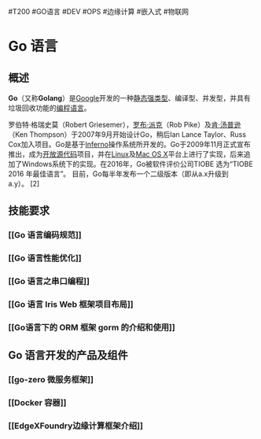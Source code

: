 #T200 #GO语言 #DEV #OPS #边缘计算 #嵌入式 #物联网 
# Go 语言

## 概述
**Go**（又称**Golang**）是[Google](https://baike.baidu.com/item/Google?fromModule=lemma_inlink)开发的一种[静态](https://baike.baidu.com/item/%E9%9D%99%E6%80%81?fromModule=lemma_inlink)[强类型](https://baike.baidu.com/item/%E5%BC%BA%E7%B1%BB%E5%9E%8B?fromModule=lemma_inlink)、编译型、并发型，并具有垃圾回收功能的[编程语言](https://baike.baidu.com/item/%E7%BC%96%E7%A8%8B%E8%AF%AD%E8%A8%80?fromModule=lemma_inlink)。

罗伯特·格瑞史莫（Robert Griesemer），[罗布·派克](https://baike.baidu.com/item/%E7%BD%97%E5%B8%83%C2%B7%E6%B4%BE%E5%85%8B/10983505?fromModule=lemma_inlink)（Rob Pike）及[肯·汤普逊](https://baike.baidu.com/item/%E8%82%AF%C2%B7%E6%B1%A4%E6%99%AE%E9%80%8A/7585160?fromModule=lemma_inlink)（Ken Thompson）于2007年9月开始设计Go，稍后Ian Lance Taylor、Russ Cox加入项目。Go是基于[Inferno](https://baike.baidu.com/item/Inferno?fromModule=lemma_inlink)操作系统所开发的。Go于2009年11月正式宣布推出，成为[开放源代码](https://baike.baidu.com/item/%E5%BC%80%E6%94%BE%E6%BA%90%E4%BB%A3%E7%A0%81/114160?fromModule=lemma_inlink)项目，并在[Linux](https://baike.baidu.com/item/Linux?fromModule=lemma_inlink)及[Mac OS X](https://baike.baidu.com/item/Mac%20OS%20X?fromModule=lemma_inlink)平台上进行了实现，后来追加了Windows系统下的实现。在2016年，Go被软件评价公司TIOBE 选为“TIOBE 2016 年最佳语言”。 目前，Go每半年发布一个二级版本（即从a.x升级到a.y）。 [2]

## 技能要求

### [[Go 语言编码规范]]
### [[Go 语言性能优化]]
### [[Go 语言之串口编程]]
### [[Go 语言 Iris Web 框架项目布局]]
### [[Go语言下的 ORM 框架 gorm 的介绍和使用]]

## Go 语言开发的产品及组件

### [[go-zero 微服务框架]]
### [[Docker 容器]]
### [[EdgeXFoundry边缘计算框架介绍]]
